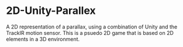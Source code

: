 2D-Unity-Parallex
=================

A 2D representation of a parallax, using a combination of Unity and the TrackIR motion sensor. This is a psuedo 2D game that is based on 2D elements in a 3D environment.
